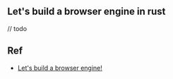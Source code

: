 
## Let's build a browser engine in rust

// todo

## Ref

- [Let's build a browser engine!](https://limpet.net/mbrubeck/2014/08/08/toy-layout-engine-1.html)
